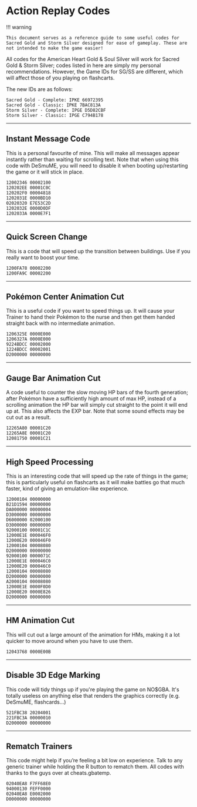 # Action Replay Codes

!!! warning

    This document serves as a reference guide to some useful codes for Sacred Gold and Storm Silver designed for ease of gameplay. These are not intended to make the game easier!

All codes for the American Heart Gold & Soul Silver will work for Sacred Gold & Storm Silver; codes listed in here are simply my personal recommendations. However, the Game IDs for SG/SS are different, which will affect those of you playing on flashcarts.

The new IDs are as follows:

```
Sacred Gold - Complete: IPKE 66972395
Sacred Gold - Classic: IPKE 7BAC813A
Storm Silver - Complete: IPGE D5D82CBF
Storm Silver - Classic: IPGE C794B178
```

---

## Instant Message Code

This is a personal favourite of mine. This will make all messages appear instantly rather than waiting for scrolling text. Note that when using this code with DeSmuME, you will need to disable it when booting up/restarting the game or it will stick in place.

```
12002346 00002100
120202EE 00001C0C
120202F0 00004818
1202031E 0000BD10
02020320 E7E53C2D
1202032E 0000D0DF
1202033A 0000E7F1
```

---

## Quick Screen Change

This is a code that will speed up the transition between buildings. Use if you really want to boost your time.

```
1200FA78 00002200
1200FA9C 00002200
```

---

## Pokémon Center Animation Cut

This is a useful code if you want to speed things up. It will cause your Trainer to hand their Pokémon to the nurse and then get them handed straight back with no intermediate animation.

```
1206325E 0000E000
1206327A 0000E000
9224BDCC 00002000
1224BDCC 00002001
D2000000 00000000
```

---

## Gauge Bar Animation Cut

A code useful to counter the slow moving HP bars of the fourth generation; after Pokémon have a sufficiently high amount of max HP, instead of a scrolling animation the HP bar will simply cut straight to the point it will end up at. This also affects the EXP bar. Note that some sound effects may be cut out as a result.

```
12265A80 00001C20
12265A8E 00001C20
12081750 00001C21
```

---

## High Speed Processing

This is an interesting code that will speed up the rate of things in the game; this is particularly useful on flashcarts as it will make battles go that much faster, kind of giving an emulation-like experience.

```
12000104 00000000
B21D1594 00000000
DA000000 00000004
D3000000 00000000
D6000000 02000100
D3000000 00000000
92000100 00001C1C
12000E1E 000046F0
12000E20 000046F0
12000104 00008080
D2000000 00000000
92000100 0000071C
12000E1E 000046C0
12000E20 000046C0
12000104 00008080
D2000000 00000000
A2000104 00008080
12000E1E 0000F0D0
12000E20 0000E826
D2000000 00000000
```

---

## HM Animation Cut

This will cut out a large amount of the animation for HMs, making it a lot quicker to move around when you have to use them.

```
12043768 0000E00B
```

---

## Disable 3D Edge Marking

This code will tidy things up if you're playing the game on NO$GBA. It's totally useless on anything else that renders the graphics correctly (e.g. DeSmuME, flashcards…)

```
521FBC38 20204001
221FBC3A 00000010
D2000000 00000000
```

---

## Rematch Trainers

This code might help if you’re feeling a bit low on experience. Talk to any generic trainer while holding the R button to rematch them. All codes with thanks to the guys over at cheats.gbatemp.

```
02040EA8 F7FF68E0
94000130 FEFF0000
02040EA8 E0002000
D0000000 00000000
```
